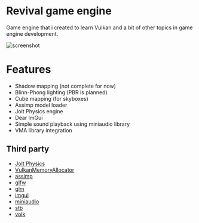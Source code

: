 # Revival game engine

Game engine that i created to learn Vulkan and a bit of other topics in game engine development.

![screenshot](https://github.com/user-attachments/assets/d24b85d5-8a75-40a6-b61b-038ba2b3cb31)

# Features

* Shadow mapping (not complete for now)
* Blinn-Phong lighting (PBR is planned)
* Cube mapping (for skyboxes)
* Assimp model loader
* Jolt Physics engine
* Dear ImGui
* Simple sound playback using miniaudio library
* VMA library integration

## Third party

* [Jolt Physics](https://github.com/jrouwe/JoltPhysics)
* [VulkanMemoryAllocator](https://github.com/GPUOpen-LibrariesAndSDKs/VulkanMemoryAllocator)
* [assimp](https://github.com/assimp/assimp)
* [glfw](https://github.com/glfw/glfw)
* [glm](https://github.com/g-truc/glm)
* [imgui](https://github.com/ocornut/imgui)
* [miniaudio](https://github.com/mackron/miniaudio)
* [stb](https://github.com/nothings/stb)
* [volk](https://github.com/zeux/volk)
